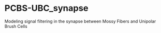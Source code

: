 # PCBS-UBC_synapse
Modeling signal filtering in the synapse between Mossy Fibers and Unipolar Brush Cells
